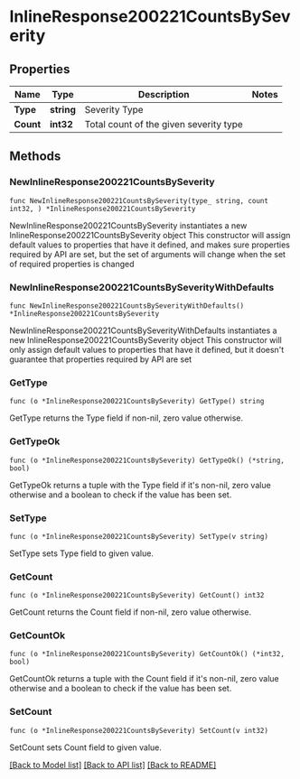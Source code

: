 # InlineResponse200221CountsBySeverity

## Properties

Name | Type | Description | Notes
------------ | ------------- | ------------- | -------------
**Type** | **string** | Severity Type | 
**Count** | **int32** | Total count of the given severity type | 

## Methods

### NewInlineResponse200221CountsBySeverity

`func NewInlineResponse200221CountsBySeverity(type_ string, count int32, ) *InlineResponse200221CountsBySeverity`

NewInlineResponse200221CountsBySeverity instantiates a new InlineResponse200221CountsBySeverity object
This constructor will assign default values to properties that have it defined,
and makes sure properties required by API are set, but the set of arguments
will change when the set of required properties is changed

### NewInlineResponse200221CountsBySeverityWithDefaults

`func NewInlineResponse200221CountsBySeverityWithDefaults() *InlineResponse200221CountsBySeverity`

NewInlineResponse200221CountsBySeverityWithDefaults instantiates a new InlineResponse200221CountsBySeverity object
This constructor will only assign default values to properties that have it defined,
but it doesn't guarantee that properties required by API are set

### GetType

`func (o *InlineResponse200221CountsBySeverity) GetType() string`

GetType returns the Type field if non-nil, zero value otherwise.

### GetTypeOk

`func (o *InlineResponse200221CountsBySeverity) GetTypeOk() (*string, bool)`

GetTypeOk returns a tuple with the Type field if it's non-nil, zero value otherwise
and a boolean to check if the value has been set.

### SetType

`func (o *InlineResponse200221CountsBySeverity) SetType(v string)`

SetType sets Type field to given value.


### GetCount

`func (o *InlineResponse200221CountsBySeverity) GetCount() int32`

GetCount returns the Count field if non-nil, zero value otherwise.

### GetCountOk

`func (o *InlineResponse200221CountsBySeverity) GetCountOk() (*int32, bool)`

GetCountOk returns a tuple with the Count field if it's non-nil, zero value otherwise
and a boolean to check if the value has been set.

### SetCount

`func (o *InlineResponse200221CountsBySeverity) SetCount(v int32)`

SetCount sets Count field to given value.



[[Back to Model list]](../README.md#documentation-for-models) [[Back to API list]](../README.md#documentation-for-api-endpoints) [[Back to README]](../README.md)



